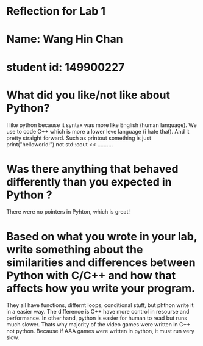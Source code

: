 # Reflection for Lab 1
# Name: Wang Hin Chan
# student id: 149900227

# What did you like/not like about Python?

I like python because it syntax was more like English (human language). We use to code C++ which is more a lower leve language (i hate that).
And it pretty straight forward. Such as printout something is just print("helloworld!") not std::cout << ..........

# Was there anything that behaved differently than you expected in Python ?

There were no pointers in Pyhton, which is great!

# Based on what you wrote in your lab, write something about the similarities and differences between Python with C/C++ and how that affects how you write your program.

They all have functions, differnt loops, conditional stuff, but phthon write it in a easier way. The difference is C++ have more control in resourse and performance. In other hand, python is easier 
for human to read but runs much slower. Thats why majority of the video games were written in C++ not python. Because if AAA games were written in python, it must run very slow.

